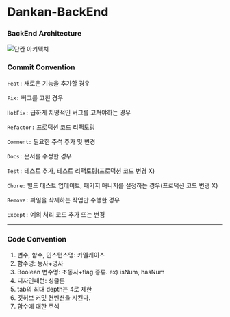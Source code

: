 # Dankan-BackEnd

### BackEnd Architecture
![단칸 아키텍처](https://github.com/Nestsoft-Team/Dankan-Backend/assets/80220062/6f5046dd-005e-4b54-b771-def090c654f9)


### Commit Convention

`Feat:` 새로운 기능을 추가할 경우

`Fix:` 버그를 고친 경우

`HotFix:` 급하게 치명적인 버그를 고쳐야하는 경우

`Refactor:` 프로덕션 코드 리팩토링

`Comment:` 필요한 주석 추가 및 변경

`Docs:` 문서를 수정한 경우

`Test:` 테스트 추가, 테스트 리팩토링(프로덕션 코드 변경 X)

`Chore:` 빌드 태스트 업데이트, 패키지 매니저를 설정하는 경우(프로덕션 코드 변경 X)

`Remove:` 파일을 삭제하는 작업만 수행한 경우

`Except:` 예외 처리 코드 추가 또는 변경

<hr>

### Code Convention
1. 변수, 함수, 인스턴스명: 카멜케이스
2. 함수명: 동사+명사
3. Boolean 변수명: 조동사+flag 종류. ex) isNum, hasNum
4. 디자인패턴: 싱글톤
5. tab의 최대 depth는 4로 제한
6. 깃허브 커밋 컨벤션을 지킨다.
7. 함수에 대한 주석
